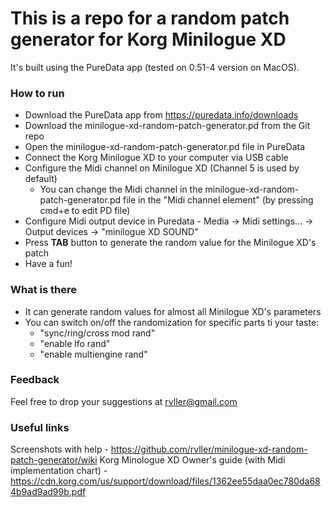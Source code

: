 # This is a repo for a random patch generator for Korg Minilogue XD
It's built using the PureData app (tested on 0.51-4 version on MacOS). 

### How to run
* Download the PureData app from https://puredata.info/downloads
* Download the minilogue-xd-random-patch-generator.pd from the Git repo
* Open the minilogue-xd-random-patch-generator.pd file in PureData
* Connect the Korg Minilogue XD to your computer via USB cable
* Configure the Midi channel on Minilogue XD (Channel 5 is used by default)
  * You can change the Midi channel in the minilogue-xd-random-patch-generator.pd file in the "Midi channel element" (by pressing cmd+e to edit PD file)
* Configure Midi output device in Puredata - Media -> Midi settings... -> Output devices -> "minilogue XD SOUND"
* Press **TAB** button to generate the random value for the Minilogue XD's patch
* Have a fun!

### What is there
* It can generate random values for almost all Minilogue XD's parameters
* You can switch on/off the randomization for specific parts ti your taste:
  * "sync/ring/cross mod rand"
  * "enable lfo rand"
  * "enable multiengine rand"  

### Feedback

Feel free to drop your suggestions at rvller@gmail.com

### Useful links

Screenshots with help - https://github.com/rvller/minilogue-xd-random-patch-generator/wiki
Korg Minologue XD Owner's guide (with Midi implementation chart) - https://cdn.korg.com/us/support/download/files/1362ee55daa0ec780da684b9ad9ad99b.pdf
